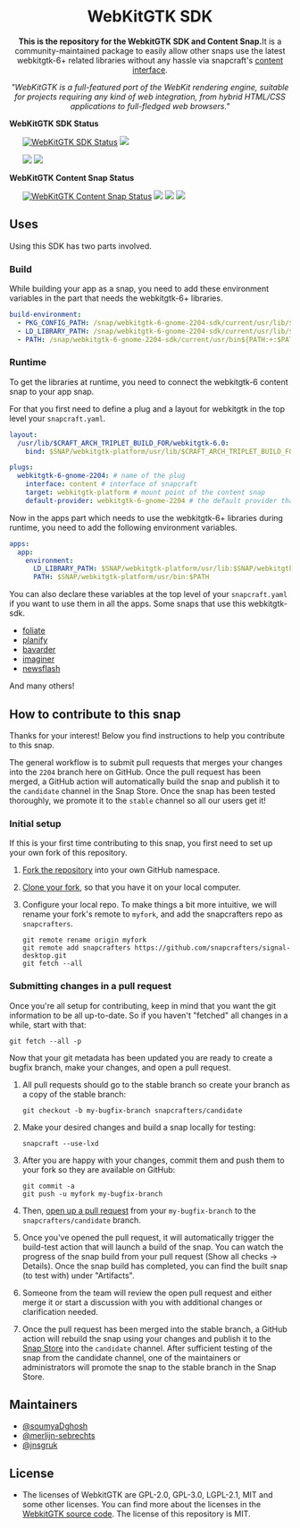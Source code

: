 <h1 align="center">
  WebKitGTK SDK
</h1>

<p align="center"><b>This is the repository for the WebkitGTK SDK and Content Snap.</b>It is a community-maintained package to easily allow other snaps use the latest webkitgtk-6+ related libraries without any hassle via snapcraft's <a href="https://snapcraft.io/docs/content-interface">content interface</a>.</p>

<p align="center"><i>"WebKitGTK is a full-featured port of the WebKit rendering engine, suitable for projects requiring any kind of web integration, from hybrid HTML/CSS applications to full-fledged web browsers."</i></p>

<b>WebKitGTK SDK Status</b>

<ul>
<a href="https://snapcraft.io/webkitgtk-6-gnome-2204-sdk"><img src="https://snapcraft.io/webkitgtk-6-gnome-2204-sdk/badge.svg" alt="WebKitGTK SDK Status"></a>
<a href="https://github.com/snapcrafters/webkitgtk-sdk/actions/workflows/update-sdk-snap.yml"><img src="https://github.com/snapcrafters/webkitgtk-sdk/actions/workflows/update-sdk-snap.yml/badge.svg"></a>

<a href="https://github.com/snapcrafters/webkitgtk-sdk/actions/workflows/release-sdk-to-candidate.yaml"><img src="https://github.com/snapcrafters/webkitgtk-sdk/actions/workflows/release-sdk-to-candidate.yml/badge.svg"></a>
<a href="https://github.com/snapcrafters/webkitgtk-sdk/actions/workflows/promote-to-stable.yml"><img src="https://github.com/snapcrafters/webkitgtk-sdk/actions/workflows/promote-to-stable.yml/badge.svg"></a>

</ul>

<b>WebKitGTK Content Snap Status</b>

<ul>
<a href="https://snapcraft.io/webkitgtk-6-gnome-2204"><img src="https://snapcraft.io/webkitgtk-6-gnome-2204/badge.svg" alt="WebKitGTK Content Snap Status"></a>
<a href="https://github.com/snapcrafters/webkitgtk-sdk/actions/workflows/update-sdk-snap.yml"><img src="https://github.com/snapcrafters/webkitgtk-sdk/actions/workflows/update-sdk-snap.yml/badge.svg"></a>
<a href="https://github.com/snapcrafters/webkitgtk-sdk/actions/workflows/release-content-to-candidate.yaml"><img src="https://github.com/snapcrafters/webkitgtk-sdk/actions/workflows/release-content-to-candidate.yml/badge.svg"></a>
<a href="https://github.com/snapcrafters/webkitgtk-sdk/actions/workflows/promote-to-stable.yml"><img src="https://github.com/snapcrafters/webkitgtk-sdk/actions/workflows/promote-to-stable.yml/badge.svg"></a>
</ul>

## Uses

Using this SDK has two parts involved.

### Build

While building your app as a snap, you need to add these environment variables in the part that needs the webkitgtk-6+ libraries.

```yaml
build-environment:
  - PKG_CONFIG_PATH: /snap/webkitgtk-6-gnome-2204-sdk/current/usr/lib/$CRAFT_ARCH_TRIPLET_BUILD_FOR/pkgconfig${PKG_CONFIG_PATH:+:$PKG_CONFIG_PATH}
  - LD_LIBRARY_PATH: /snap/webkitgtk-6-gnome-2204-sdk/current/usr/lib/$CRAFT_ARCH_TRIPLET_BUILD_FOR${LD_LIBRARY_PATH:+:$LD_LIBRARY_PATH}
  - PATH: /snap/webkitgtk-6-gnome-2204-sdk/current/usr/bin${PATH:+:$PATH}
```

### Runtime

To get the libraries at runtime, you need to connect the webkitgtk-6 content snap to your app snap.

For that you first need to define a plug and a layout for webkitgtk in the top level your `snapcraft.yaml`.

```yaml
layout:
  /usr/lib/$CRAFT_ARCH_TRIPLET_BUILD_FOR/webkitgtk-6.0:
    bind: $SNAP/webkitgtk-platform/usr/lib/$CRAFT_ARCH_TRIPLET_BUILD_FOR/webkitgtk-6.0

plugs:
  webkitgtk-6-gnome-2204: # name of the plug
    interface: content # interface of snapcraft
    target: webkitgtk-platform # mount point of the content snap
    default-provider: webkitgtk-6-gnome-2204 # the default provider that'll provide this library
```

Now in the apps part which needs to use the webkitgtk-6+ libraries during runtime, you need to add the following environment variables.

```yaml
apps:
  app:
    environment:
      LD_LIBRARY_PATH: $SNAP/webkitgtk-platform/usr/lib:$SNAP/webkitgtk-platform/usr/lib/$CRAFT_ARCH_TRIPLET_BUILD_FOR:$LD_LIBRARY_PATH
      PATH: $SNAP/webkitgtk-platform/usr/bin:$PATH
```

You can also declare these variables at the top level of your `snapcraft.yaml` if you want to use them in all the apps. Some snaps that use this webkitgtk-sdk.

- [foliate](https://github.com/johnfactotum/foliate/blob/gtk4/snapcraft.yaml)
- [planify](https://github.com/alainm23/planify/blob/master/snap/snapcraft.yaml)
- [bavarder](https://github.com/Bavarder/Bavarder/blob/main/snap/snapcraft.yaml)
- [imaginer](https://github.com/soumyaDghosh/Imaginer/blob/master/snap/snapcraft.yaml)
- [newsflash](https://github.com/soumyaDghosh/newsflash-snap/blob/main/snap/snapcraft.yaml)

And many others!

## How to contribute to this snap

Thanks for your interest! Below you find instructions to help you contribute to this snap.

The general workflow is to submit pull requests that merges your changes into the `2204` branch here on GitHub. Once the pull request has been merged, a GitHub action will automatically build the snap and publish it to the `candidate` channel in the Snap Store. Once the snap has been tested thoroughly, we promote it to the `stable` channel so all our users get it!

### Initial setup

If this is your first time contributing to this snap, you first need to set up your own fork of this repository.

1. [Fork the repository](https://docs.github.com/en/github/getting-started-with-github/fork-a-repo) into your own GitHub namespace.
2. [Clone your fork](https://git-scm.com/book/en/v2/Git-Basics-Getting-a-Git-Repository), so that you have it on your local computer.
3. Configure your local repo. To make things a bit more intuitive, we will rename your fork's remote to `myfork`, and add the snapcrafters repo as `snapcrafters`.

   ```shell
   git remote rename origin myfork
   git remote add snapcrafters https://github.com/snapcrafters/signal-desktop.git
   git fetch --all
   ```

### Submitting changes in a pull request

Once you're all setup for contributing, keep in mind that you want the git information to be all up-to-date. So if you haven't "fetched" all changes in a while, start with that:

```shell
git fetch --all -p
```

Now that your git metadata has been updated you are ready to create a bugfix branch, make your changes, and open a pull request.

1. All pull requests should go to the stable branch so create your branch as a copy of the stable branch:

   ```shell
   git checkout -b my-bugfix-branch snapcrafters/candidate
   ```

2. Make your desired changes and build a snap locally for testing:

   ```shell
   snapcraft --use-lxd
   ```

3. After you are happy with your changes, commit them and push them to your fork so they are available on GitHub:

   ```shell
   git commit -a
   git push -u myfork my-bugfix-branch
   ```

4. Then, [open up a pull request](https://docs.github.com/en/github/collaborating-with-issues-and-pull-requests/about-pull-requests) from your `my-bugfix-branch` to the `snapcrafters/candidate` branch.
5. Once you've opened the pull request, it will automatically trigger the build-test action that will launch a build of the snap. You can watch the progress of the snap build from your pull request (Show all checks -> Details). Once the snap build has completed, you can find the built snap (to test with) under "Artifacts".
6. Someone from the team will review the open pull request and either merge it or start a discussion with you with additional changes or clarification needed.
7. Once the pull request has been merged into the stable branch, a GitHub action will rebuild the snap using your changes and publish it to the [Snap Store](https://snapcraft.io/signal-desktop) into the `candidate` channel. After sufficient testing of the snap from the candidate channel, one of the maintainers or administrators will promote the snap to the stable branch in the Snap Store.

## Maintainers

- [@soumyaDghosh](https://github.com/soumyaDghosh/)
- [@merlijn-sebrechts](https://github.com/merlijn-sebrechts/)
- [@jnsgruk](https://github.com/jnsgruk/)

## License

- The licenses of WebkitGTK are GPL-2.0, GPL-3.0, LGPL-2.1, MIT and some other licenses. You can find more about the licenses in the [WebkitGTK source code](https://github.com/WebkitGTK/WebkitGTK?tab=License-1-ov-file). The license of this repository is MIT.
